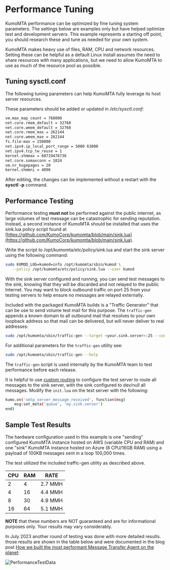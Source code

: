 # Performance Tuning

KumoMTA performance can be optimized by fine tuning system parameters. The settings below are examples only but have helped optimize test and development servers. This example represents a starting off point, you should research these and tune as needed for your own system.

KumoMTA makes heavy use of files, RAM, CPU and network resources. Setting these can be helpful as a default Linux install assumes the need to share resources with many applications, but we need to allow KumoMTA to use as much of the resource pool as possible.

## Tuning sysctl.conf

The following tuning parameters can help KumoMTA fully leverage its host server resources.

These parameters should be added or updated in */etc/sysctl.conf*:

```bash
vm.max_map_count = 768000
net.core.rmem_default = 32768
net.core.wmem_default = 32768
net.core.rmem_max = 262144
net.core.wmem_max = 262144
fs.file-max = 250000
net.ipv4.ip_local_port_range = 5000 63000
net.ipv4.tcp_tw_reuse = 1
kernel.shmmax = 68719476736
net.core.somaxconn = 1024
vm.nr_hugepages = 20
kernel.shmmni = 4096
```

After editing, the changes can be implemented without a restart with the **sysctl -p** command.

## Performance Testing
Performance testing **must not** be performed against the public internet, as large volumes of test message can be catastrophic for sending reputation. Instead, a second instance of KumoMTA should be installed that uses the sink.lua policy script found at [https://github.com/KumoCorp/kumomta/blob/main/sink.lua](https://github.com/KumoCorp/kumomta/blob/main/sink.lua).

Write the script to /opt/kumomta/etc/policy/sink.lua and start the sink server using the following command:

```bash
sudo KUMOD_LOG=kumod=info /opt/kumomta/sbin/kumod \
   --policy /opt/kumomta/etc/policy/sink.lua --user kumod
```

With the sink server configured and running, you can send test messages to the sink, knowing that they will be discarded and not relayed to the public Internet. You may want to block outbound traffic on port 25 from your testing servers to help ensure no messages are relayed externally.

Included with the packaged KumoMTA builds is a "Traffic Generator" that can be use to send volume test mail for this purpose. The `traffic-gen` appends a known domain to all outbound mail that resolves to your own loopback address so that mail can be delivered, but will never deliver to real addresses:

```bash
sudo /opt/kumomta/sbin/traffic-gen --target <your.sink.server>:25 --concurrency 20000 --message-count 100000 --body-size 100000
```

For additional parameters for the `traffic-gen` utility see:
```bash
sudo /opt/kumomta/sbin/traffic-gen --help
```

The `traffic-gen` script is used internally by the KumoMTA team to test performance before each release.

It is helpful to use [custom routing](https://docs.kumomta.com/userguide/policy/routing/) to configure the test server to route all messages to the sink server, with the sink configured to dev/null all messages. Modify the `init.lua` on the test server with the following:

```bash
kumo.on('smtp_server_message_received', function(msg)
    msg:set_meta('queue', 'my.sink.server')
end)
```

## Sample Test Results
The hardware configuration used in this example is one "sending" configured KumoMTA instance hosted on AWS (variable CPU and RAM) and one "sink" KumoMTA instance hosted on Azure (8 CPU/16GB RAM) using a payload of 100KB messages sent in a loop 100,000 times.

The test utilized the included traffic-gen utility as described above.

| CPU | RAM | RATE |
| --- | --- | --- |
| 2   | 4  |  2.7 MMH  |
| 4   | 16  | 4.4 MMH  |
| 8   | 30  | 4.9 MMH  |
| 16   | 64  | 5.1 MMH  |

**NOTE** that these numbers are NOT guaranteed and are for informational purposes only. Your results may vary considerably.

In July 2023 another round of testing was done with more detailed results.  those results are shown in the table below and were documented in the blog post [How we built the most performant Message Transfer Agent on the planet](https://kumomta.com/blog/building-the-fastest-mta-on-the-planet):

![PerformanceTestData](https://docs.kumomta.com/assets/images/Performance_testing_kumomta_public.png)
